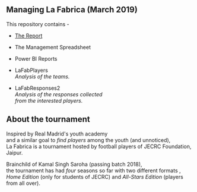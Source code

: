 
## Managing La Fabrica (March 2019)

This repository contains -

* [The Report](AdministradoLaFab.mdown)

* The Management Spreadsheet

* Power BI Reports
 * LaFabPlayers  
  _Analysis of the teams._
 * LaFabResponses2  
  _Analysis of the responses collected  
  from the interested players._

## About the tournament

Inspired by Real Madrid's youth academy  
and a similar goal to _find players_ among the youth (and unnoticed),  
La Fabrica is a tournament hosted by football players of JECRC Foundation, Jaipur.

Brainchild of Kamal Singh Saroha (passing batch 2018),  
the tournament has had _four_ seasons so far with two different formats ,  
_Home Edition_ (only for students of JECRC) and _All-Stars Edition_ (players from all over).
